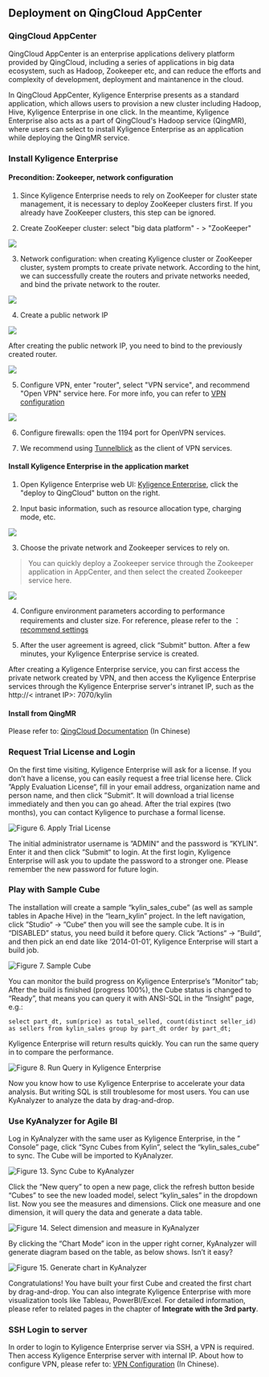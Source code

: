 ## Deployment on QingCloud AppCenter

### QingCloud AppCenter

QingCloud AppCenter is an enterprise applications delivery platform provided by QingCloud, including a series of applications in big data ecosystem, such as Hadoop, Zookeeper etc, and can reduce the efforts and complexity of development, deployment and maintanence in the cloud.

In QingCloud AppCenter, Kyligence Enterprise presents as a standard application, which allows users to provision a new cluster including Hadoop, Hive, Kyligence Enterprise in one click. In the meantime, Kyligence Enterprise also acts as a part of QingCloud's Hadoop service (QingMR), where users can select to install Kyligence Enterprise as an application while deploying the QingMR service.

### Install Kyligence Enterprise

#### Precondition: Zookeeper, network configuration

1) Since Kyligence Enterprise needs to rely on ZooKeeper for cluster state management, it is necessary to deploy ZooKeeper clusters first. If you already have ZooKeeper clusters, this step can be ignored.

2) Create ZooKeeper cluster: select "big data platform" - > "ZooKeeper"

![](images/qingyun_basic_settings.png)

3) Network configuration: when creating Kyligence cluster or ZooKeeper cluster, system prompts to create private network. According to the hint, we can successfully create the routers and private networks needed, and bind the private network to the router.

![](images/qingyun_create_cluster.en.jpg)

4) Create a public network IP

![](images/qingyun_apply_for_IP.jpg)

After creating the public network IP, you need to bind to the previously created router.

![](images/qingcloud_IP_bind_en.png)

5) Configure VPN, enter "router", select "VPN service", and recommend "Open VPN" service here. For more info, you can refer to [VPN configuration](https://docs.qingcloud.com/product/network/vpn)

![](images/qingyun_openVPN.jpg)

6) Configure firewalls: open the 1194 port for OpenVPN services.

7) We recommend using [Tunnelblick](https://tunnelblick.net/) as the client of VPN services.

#### Install Kyligence Enterprise in the application market

1) Open Kyligence Enterprise web UI: [Kyligence Enterprise](https://appcenter.qingcloud.com/apps/app-oi15yp53/Kyligence%20Enterprise), click the "deploy to QingCloud" button on the right.

2) Input basic information, such as resource allocation type, charging mode, etc.

![](images/qingyun_kap_configuration.jpg)

3) Choose the private network and Zookeeper services to rely on.

> You can quickly deploy a Zookeeper service through the Zookeeper application in AppCenter, and then select the created Zookeeper service here.

![](images/qingyun_configuration_settings.jpg)

4) Configure environment parameters according to performance requirements and cluster size. For reference, please refer to the ：[recommend settings](../../config/recommend_settings.en.md)

5) After the user agreement is agreed, click “Submit” button. After a few minutes, your Kyligence Enterprise service is created.

After creating a Kyligence Enterprise service, you can first access the private network created by VPN, and then access the Kyligence Enterprise services through the Kyligence Enterprise server's intranet IP, such as the http://< intranet IP>: 7070/kylin

#### Install from QingMR

Please refer to: [QingCloud Documentation](https://docs.qingcloud.com/product/big_data/QingMR/README.html) (In Chinese)

### **Request Trial License and Login**

On the first time visiting, Kyligence Enterprise will ask for a license. If you don’t have a license, you can easily request a free trial license here. Click ”Apply Evaluation License“, fill in your email address, organization name and person name, and then click ”Submit“. It will download a trial license immediately and then you can go ahead. After the trial expires (two months), you can contact Kyligence to purchase a formal license.

![Figure 6. Apply Trial License](images/trial_license.png)

The initial administrator username is ”ADMIN“ and the password is ”KYLIN“. Enter it and then click ”Submit“ to login. At the first login, Kyligence Enterprise will ask you to update the password to a stronger one. Please remember the new password for future login.

### **Play with Sample Cube**

The installation will create a sample “kylin_sales_cube” (as well as sample tables in Apache Hive) in the “learn_kylin” project. In the left navigation, click ”Studio“ -> ”Cube“ then you will see the sample cube. It is in “DISABLED” status, you need build it before query. Click ”Actions“ -> ”Build“, and then pick an end date like ‘2014-01-01’, Kyligence Enterprise will start a build job.

![Figure 7. Sample Cube](images/sample_cube.png)

You can monitor the build progress on Kyligence Enterprise’s  ”Monitor“ tab; After the build is finished (progress 100%), the Cube status is changed to “Ready”, that means you can query it with ANSI-SQL in the “Insight” page, e.g.:

```
select part_dt, sum(price) as total_selled, count(distinct seller_id) as sellers from kylin_sales group by part_dt order by part_dt;
```

Kyligence Enterprise will return results quickly. You can run the same query in to compare the performance.

![Figure 8. Run Query in Kyligence Enterprise](images/query_in_kap.png)

Now you know how to use Kyligence Enterprise to accelerate your data analysis. But writing SQL is still troublesome for most users. You can use KyAnalyzer to analyze the data by drag-and-drop.

### **Use KyAnalyzer for Agile BI**

Log in KyAnalyzer with the same user as Kyligence Enterprise, in the ” Console” page, click “Sync Cubes from Kylin”, select the “kylin_sales_cube” to sync. The Cube will be imported to KyAnalyzer.

![Figure 13. Sync Cube to KyAnalyzer](images/sync_to_kyanalyzer.png)

Click the “New query” to open a new page, click the refresh button beside “Cubes” to see the new loaded model, select “kylin_sales” in the dropdown list. Now you see the measures and dimensions. Click one measure and one dimension, it will query the data and generate a data table.

![Figure 14. Select dimension and measure in KyAnalyzer](images/dimension_and_measure.png)

By clicking the “Chart Mode” icon in the upper right corner, KyAnalyzer will generate diagram based on the table, as below shows. Isn’t it easy?

![Figure 15. Generate chart in KyAnalyzer](images/chart_in_kyanalyzer.png)

Congratulations! You have built your first Cube and created the first chart by drag-and-drop. You can also integrate Kyligence Enterprise with more visualization tools like Tableau, PowerBI/Excel. For detailed information, please refer to related pages in the chapter of **Integrate with the 3rd party**.

### SSH Login to server

In order to login to Kyligence Enterprise server via SSH, a VPN is required. Then access Kyligence Enterprise server with internal IP. About how to configure VPN, please refer to: [VPN Configuration](https://docs.qingcloud.com/product/network/vpn) (In Chinese).

